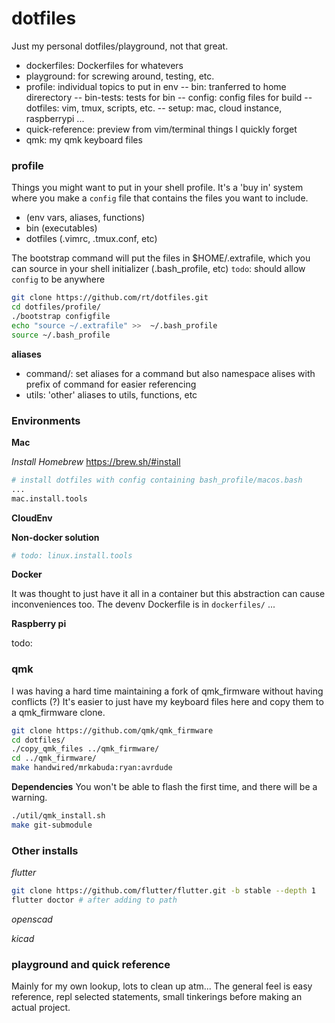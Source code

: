 # dotfiles

Just my personal dotfiles/playground, not that great.

- dockerfiles: Dockerfiles for whatevers
- playground: for screwing around, testing, etc.
- profile: individual topics to put in env
-- bin: tranferred to home direrectory
-- bin-tests: tests for bin
-- config: config files for build
-- dotfiles: vim, tmux, scripts, etc.
-- setup: mac, cloud instance, raspberrypi ...
- quick-reference: preview from vim/terminal things I quickly forget
- qmk: my qmk keyboard files

### profile

Things you might want to put in your shell profile.
It's a 'buy in' system where you make a `config` file that contains the files you want to include.

- (env vars, aliases, functions)
- bin (executables)
- dotfiles (.vimrc, .tmux.conf, etc)

The bootstrap command will put the files in $HOME/.extrafile, which you can source in your shell initializer (.bash_profile, etc)
`todo`: should allow `config` to be anywhere

```bash
git clone https://github.com/rt/dotfiles.git
cd dotfiles/profile/
./bootstrap configfile
echo "source ~/.extrafile" >>  ~/.bash_profile
source ~/.bash_profile
```

**aliases**
- command/<file>: set aliases for a command but also namespace alises with prefix of command for easier referencing
- utils: 'other' aliases to utils, functions, etc


### Environments

**Mac**

*Install Homebrew*
https://brew.sh/#install

```bash
# install dotfiles with config containing bash_profile/macos.bash
...
mac.install.tools
```

**CloudEnv**

**Non-docker solution**
```bash
# todo: linux.install.tools
```

**Docker**

It was thought to just have it all in a container but this abstraction can cause inconveniences too.
The devenv Dockerfile is in `dockerfiles/` ... 

**Raspberry pi**

todo: 


### qmk

I was having a hard time maintaining a fork of qmk_firmware without having conflicts (?)
It's easier to just have my keyboard files here and copy them to a qmk_firmware clone.

```bash
git clone https://github.com/qmk/qmk_firmware
cd dotfiles/
./copy_qmk_files ../qmk_firmware/
cd ../qmk_firmware/
make handwired/mrkabuda:ryan:avrdude
```

**Dependencies**
You won't be able to flash the first time, and there will be a warning.
```bash
./util/qmk_install.sh
make git-submodule
```

### Other installs

*flutter*
```bash
git clone https://github.com/flutter/flutter.git -b stable --depth 1
flutter doctor # after adding to path
```

*openscad*

*kicad*


### playground and quick reference

Mainly for my own lookup, lots to clean up atm...
The general feel is easy reference, repl selected statements, small tinkerings before making an actual project.
